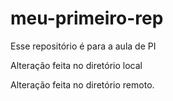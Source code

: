 # meu-primeiro-rep
Esse repositório é para a aula de PI

Alteração feita no diretório local

Alteração feita no diretório remoto.
